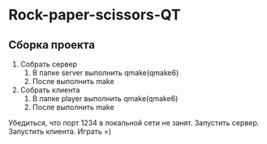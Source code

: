 # Rock-paper-scissors-QT

## Сборка проекта

1. Собрать сервер
    1. В папке server выполнить qmake(qmake6)
    2. После выполнить make
2. Собрать клиента
    1. В папке player выполнить qmake(qmake6)
    2. После выполнить make

Убедиться, что порт 1234 в локальной сети не занят. Запустить сервер. Запустить клиента. Играть =) 
